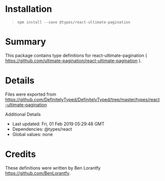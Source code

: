 # Installation
> `npm install --save @types/react-ultimate-pagination`

# Summary
This package contains type definitions for react-ultimate-pagination ( https://github.com/ultimate-pagination/react-ultimate-pagination ).

# Details
Files were exported from https://github.com/DefinitelyTyped/DefinitelyTyped/tree/master/types/react-ultimate-pagination

Additional Details
 * Last updated: Fri, 01 Feb 2019 05:29:48 GMT
 * Dependencies: @types/react
 * Global values: none

# Credits
These definitions were written by Ben Lorantfy <https://github.com/BenLorantfy>.
